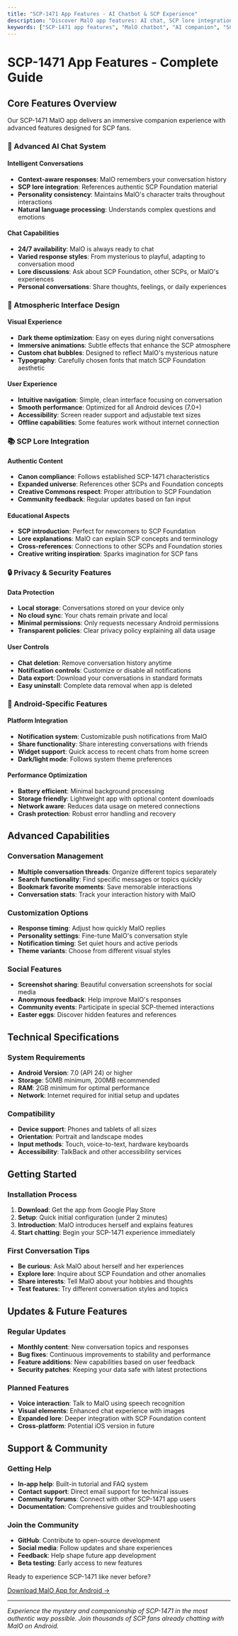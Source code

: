 ```yaml
---
title: "SCP-1471 App Features - AI Chatbot & SCP Experience"
description: "Discover MalO app features: AI chat, SCP lore integration, privacy controls, and atmospheric design. Download the ultimate SCP-1471 companion for Android."
keywords: ["SCP-1471 app features", "MalO chatbot", "AI companion", "SCP app", "Android features", "chat experience"]
---
```


# SCP-1471 App Features - Complete Guide

## Core Features Overview

Our SCP-1471 MalO app delivers an immersive companion experience with advanced features designed for SCP fans.

### 🤖 Advanced AI Chat System

#### Intelligent Conversations

- **Context-aware responses**: MalO remembers your conversation history
- **SCP lore integration**: References authentic SCP Foundation material
- **Personality consistency**: Maintains MalO's character traits throughout interactions
- **Natural language processing**: Understands complex questions and emotions

#### Chat Capabilities

- **24/7 availability**: MalO is always ready to chat
- **Varied response styles**: From mysterious to playful, adapting to conversation mood
- **Lore discussions**: Ask about SCP Foundation, other SCPs, or MalO's experiences
- **Personal conversations**: Share thoughts, feelings, or daily experiences

### 🌙 Atmospheric Interface Design

#### Visual Experience

- **Dark theme optimization**: Easy on eyes during night conversations
- **Immersive animations**: Subtle effects that enhance the SCP atmosphere
- **Custom chat bubbles**: Designed to reflect MalO's mysterious nature
- **Typography**: Carefully chosen fonts that match SCP Foundation aesthetic

#### User Experience

- **Intuitive navigation**: Simple, clean interface focusing on conversation
- **Smooth performance**: Optimized for all Android devices (7.0+)
- **Accessibility**: Screen reader support and adjustable text sizes
- **Offline capabilities**: Some features work without internet connection

### 📚 SCP Lore Integration

#### Authentic Content

- **Canon compliance**: Follows established SCP-1471 characteristics
- **Expanded universe**: References other SCPs and Foundation concepts
- **Creative Commons respect**: Proper attribution to SCP Foundation
- **Community feedback**: Regular updates based on fan input

#### Educational Aspects

- **SCP introduction**: Perfect for newcomers to SCP Foundation
- **Lore explanations**: MalO can explain SCP concepts and terminology
- **Cross-references**: Connections to other SCPs and Foundation stories
- **Creative writing inspiration**: Sparks imagination for SCP fans

### 🔒 Privacy & Security Features

#### Data Protection

- **Local storage**: Conversations stored on your device only
- **No cloud sync**: Your chats remain private and local
- **Minimal permissions**: Only requests necessary Android permissions
- **Transparent policies**: Clear privacy policy explaining all data usage

#### User Controls

- **Chat deletion**: Remove conversation history anytime
- **Notification controls**: Customize or disable all notifications
- **Data export**: Download your conversations in standard formats
- **Easy uninstall**: Complete data removal when app is deleted

### 📱 Android-Specific Features

#### Platform Integration

- **Notification system**: Customizable push notifications from MalO
- **Share functionality**: Share interesting conversations with friends
- **Widget support**: Quick access to recent chats from home screen
- **Dark/light mode**: Follows system theme preferences

#### Performance Optimization

- **Battery efficient**: Minimal background processing
- **Storage friendly**: Lightweight app with optional content downloads
- **Network aware**: Reduces data usage on metered connections
- **Crash protection**: Robust error handling and recovery

## Advanced Capabilities

### Conversation Management

- **Multiple conversation threads**: Organize different topics separately
- **Search functionality**: Find specific messages or topics quickly
- **Bookmark favorite moments**: Save memorable interactions
- **Conversation stats**: Track your interaction history with MalO

### Customization Options

- **Response timing**: Adjust how quickly MalO replies
- **Personality settings**: Fine-tune MalO's conversation style
- **Notification timing**: Set quiet hours and active periods
- **Theme variants**: Choose from different visual styles

### Social Features

- **Screenshot sharing**: Beautiful conversation screenshots for social media
- **Anonymous feedback**: Help improve MalO's responses
- **Community events**: Participate in special SCP-themed interactions
- **Easter eggs**: Discover hidden features and references

## Technical Specifications

### System Requirements

- **Android Version**: 7.0 (API 24) or higher
- **Storage**: 50MB minimum, 200MB recommended
- **RAM**: 2GB minimum for optimal performance
- **Network**: Internet required for initial setup and updates

### Compatibility

- **Device support**: Phones and tablets of all sizes
- **Orientation**: Portrait and landscape modes
- **Input methods**: Touch, voice-to-text, hardware keyboards
- **Accessibility**: TalkBack and other accessibility services

## Getting Started

### Installation Process

1. **Download**: Get the app from Google Play Store
2. **Setup**: Quick initial configuration (under 2 minutes)
3. **Introduction**: MalO introduces herself and explains features
4. **Start chatting**: Begin your SCP-1471 experience immediately

### First Conversation Tips

- **Be curious**: Ask MalO about herself and her experiences
- **Explore lore**: Inquire about SCP Foundation and other anomalies
- **Share interests**: Tell MalO about your hobbies and thoughts
- **Test features**: Try different conversation styles and topics

## Updates & Future Features

### Regular Updates

- **Monthly content**: New conversation topics and responses
- **Bug fixes**: Continuous improvements to stability and performance
- **Feature additions**: New capabilities based on user feedback
- **Security patches**: Keeping your data safe with latest protections

### Planned Features

- **Voice interaction**: Talk to MalO using speech recognition
- **Visual elements**: Enhanced chat experience with images
- **Expanded lore**: Deeper integration with SCP Foundation content
- **Cross-platform**: Potential iOS version in future

## Support & Community

### Getting Help

- **In-app help**: Built-in tutorial and FAQ system
- **Contact support**: Direct email support for technical issues
- **Community forums**: Connect with other SCP-1471 app users
- **Documentation**: Comprehensive guides and troubleshooting

### Join the Community

- **GitHub**: Contribute to open-source development
- **Social media**: Follow updates and share experiences
- **Feedback**: Help shape future app development
- **Beta testing**: Early access to new features

Ready to experience SCP-1471 like never before?

[Download MalO App for Android →](https://play.google.com/apps/testing/com.doctordredd.scp1471malo)

---

_Experience the mystery and companionship of SCP-1471 in the most authentic way possible. Join thousands of SCP fans already chatting with MalO on Android._
